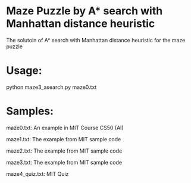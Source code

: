 # Maze Puzzle by A* search with Manhattan distance heuristic

The solutoin of A* search with Manhattan distance heuristic for the maze puzzle

# Usage:

python maze3_asearch.py maze0.txt

# Samples:

maze0.txt:  An example in MIT Course CS50 (AI)

maze1.txt:  The example from MIT sample code

maze2.txt:  The example from MIT sample code

maze3.txt:  The example from MIT sample code

maze4_quiz.txt:  MIT Quiz

